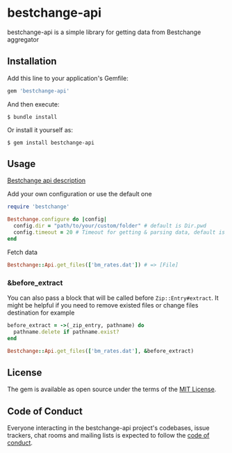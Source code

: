 # bestchange-api

bestchange-api is a simple library for getting data from Bestchange aggregator

## Installation

Add this line to your application's Gemfile:

```ruby
gem 'bestchange-api'
```

And then execute:

    $ bundle install

Or install it yourself as:

    $ gem install bestchange-api

## Usage
[Bestchange api description](https://github.com/karpinovsky/bestchange-api/blob/master/API_DOC.txt)

Add your own configuration or use the default one

```ruby
require 'bestchange'

Bestchange.configure do |config|
  config.dir = "path/to/your/custom/folder" # default is Dir.pwd
  config.timeout = 20 # Timeout for getting & parsing data, default is 40
end
```

Fetch data
```ruby
Bestchange::Api.get_files(['bm_rates.dat']) # => [File] 
```
### &before_extract
You can also pass a block that will be called before `Zip::Entry#extract`. It might be helpful if you need to remove existed files or change files destination for example
```ruby
before_extract = ->(_zip_entry, pathname) do
  pathname.delete if pathname.exist?
end

Bestchange::Api.get_files(['bm_rates.dat'], &before_extract)
```

## License

The gem is available as open source under the terms of the [MIT License](https://opensource.org/licenses/MIT).

## Code of Conduct

Everyone interacting in the bestchange-api project's codebases, issue trackers, chat rooms and mailing lists is expected to follow the [code of conduct](https://github.com/karpinovsky/bestchange-api/blob/master/CODE_OF_CONDUCT.md).
